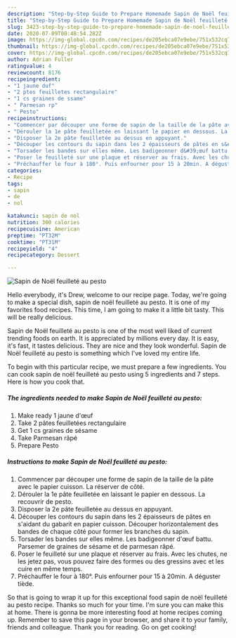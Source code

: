 ```yaml
---
description: "Step-by-Step Guide to Prepare Homemade Sapin de Noël feuilleté au pesto"
title: "Step-by-Step Guide to Prepare Homemade Sapin de Noël feuilleté au pesto"
slug: 3423-step-by-step-guide-to-prepare-homemade-sapin-de-noel-feuillete-au-pesto
date: 2020-07-09T00:48:54.282Z
image: https://img-global.cpcdn.com/recipes/de205ebca07e9ebe/751x532cq70/sapin-de-noel-feuillete-au-pesto-photo-principale-de-la-recette.jpg
thumbnail: https://img-global.cpcdn.com/recipes/de205ebca07e9ebe/751x532cq70/sapin-de-noel-feuillete-au-pesto-photo-principale-de-la-recette.jpg
cover: https://img-global.cpcdn.com/recipes/de205ebca07e9ebe/751x532cq70/sapin-de-noel-feuillete-au-pesto-photo-principale-de-la-recette.jpg
author: Adrian Fuller
ratingvalue: 4
reviewcount: 8176
recipeingredient:
- "1 jaune duf"
- "2 ptes feuilletes rectangulaire"
- "1 cs graines de ssame"
- " Parmesan rp"
- " Pesto"
recipeinstructions:
- "Commencer par découper une forme de sapin de la taille de la pâte avec le papier cuisson. La réserver de côté."
- "Dérouler la 1e pâte feuilletée en laissant le papier en dessous. La recouvrir de pesto."
- "Disposer la 2e pâte feuilletée au dessus en appuyant."
- "Découper les contours du sapin dans les 2 épaisseurs de pâtes en s&#39;aidant du gabarit en papier cuisson. Découper horizontalement des bandes de chaque côté pour former les branches du sapin."
- "Torsader les bandes sur elles même. Les badigeonner d&#39;œuf battu. Parsemer de graines de sésame et de parmesan râpé."
- "Poser le feuilleté sur une plaque et réserver au frais. Avec les chutes, ne les jetez pas, vous pouvez faire des formes ou des gressins avec et les cuire en même temps."
- "Préchauffer le four à 180°. Puis enfourner pour 15 à 20min. A déguster tiède."
categories:
- Recipe
tags:
- sapin
- de
- nol

katakunci: sapin de nol 
nutrition: 300 calories
recipecuisine: American
preptime: "PT32M"
cooktime: "PT31M"
recipeyield: "4"
recipecategory: Dessert

---
```



![Sapin de Noël feuilleté au pesto](https://img-global.cpcdn.com/recipes/de205ebca07e9ebe/751x532cq70/sapin-de-noel-feuillete-au-pesto-photo-principale-de-la-recette.jpg)

Hello everybody, it's Drew, welcome to our recipe page. Today, we're going to make a special dish, sapin de noël feuilleté au pesto. It is one of my favorites food recipes. This time, I am going to make it a little bit tasty. This will be really delicious.



Sapin de Noël feuilleté au pesto is one of the most well liked of current trending foods on earth. It is appreciated by millions every day. It is easy, it's fast, it tastes delicious. They are nice and they look wonderful. Sapin de Noël feuilleté au pesto is something which I've loved my entire life.


To begin with this particular recipe, we must prepare a few ingredients. You can cook sapin de noël feuilleté au pesto using 5 ingredients and 7 steps. Here is how you cook that.

<!--inarticleads1-->

##### The ingredients needed to make Sapin de Noël feuilleté au pesto:

1. Make ready 1 jaune d&#39;œuf
1. Take 2 pâtes feuilletées rectangulaire
1. Get 1 cs graines de sésame
1. Take  Parmesan râpé
1. Prepare  Pesto




<!--inarticleads2-->

##### Instructions to make Sapin de Noël feuilleté au pesto:

1. Commencer par découper une forme de sapin de la taille de la pâte avec le papier cuisson. La réserver de côté.
1. Dérouler la 1e pâte feuilletée en laissant le papier en dessous. La recouvrir de pesto.
1. Disposer la 2e pâte feuilletée au dessus en appuyant.
1. Découper les contours du sapin dans les 2 épaisseurs de pâtes en s&#39;aidant du gabarit en papier cuisson. Découper horizontalement des bandes de chaque côté pour former les branches du sapin.
1. Torsader les bandes sur elles même. Les badigeonner d&#39;œuf battu. Parsemer de graines de sésame et de parmesan râpé.
1. Poser le feuilleté sur une plaque et réserver au frais. Avec les chutes, ne les jetez pas, vous pouvez faire des formes ou des gressins avec et les cuire en même temps.
1. Préchauffer le four à 180°. Puis enfourner pour 15 à 20min. A déguster tiède.




So that is going to wrap it up for this exceptional food sapin de noël feuilleté au pesto recipe. Thanks so much for your time. I'm sure you can make this at home. There is gonna be more interesting food at home recipes coming up. Remember to save this page in your browser, and share it to your family, friends and colleague. Thank you for reading. Go on get cooking!
